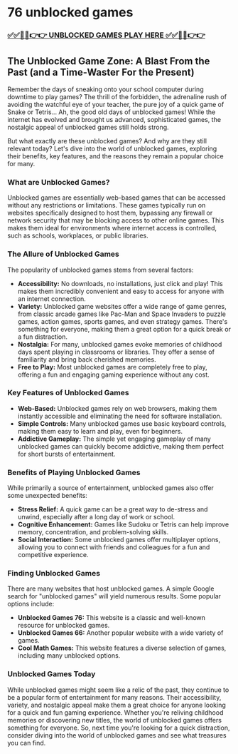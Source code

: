 # 76 unblocked games

### [✅✅🔴🔴👉👉 UNBLOCKED GAMES PLAY HERE ✅✅🔴🔴👉👉](https://topstoryindia.com)

## The Unblocked Game Zone: A Blast From the Past (and a Time-Waster For the Present)

Remember the days of sneaking onto your school computer during downtime to play games? The thrill of the forbidden, the adrenaline rush of avoiding the watchful eye of your teacher, the pure joy of a quick game of Snake or Tetris...  Ah, the good old days of unblocked games! While the internet has evolved and brought us advanced, sophisticated games, the nostalgic appeal of unblocked games still holds strong.  

But what exactly are these unblocked games? And why are they still relevant today? Let's dive into the world of unblocked games, exploring their benefits, key features, and the reasons they remain a popular choice for many.

### What are Unblocked Games?

Unblocked games are essentially web-based games that can be accessed without any restrictions or limitations. These games typically run on websites specifically designed to host them, bypassing any firewall or network security that may be blocking access to other online games. This makes them ideal for environments where internet access is controlled, such as schools, workplaces, or public libraries.

### The Allure of Unblocked Games

The popularity of unblocked games stems from several factors:

* **Accessibility:** No downloads, no installations, just click and play! This makes them incredibly convenient and easy to access for anyone with an internet connection. 
* **Variety:**  Unblocked game websites offer a wide range of game genres, from classic arcade games like Pac-Man and Space Invaders to puzzle games, action games, sports games, and even strategy games. There's something for everyone, making them a great option for a quick break or a fun distraction.
* **Nostalgia:** For many, unblocked games evoke memories of childhood days spent playing in classrooms or libraries. They offer a sense of familiarity and bring back cherished memories.
* **Free to Play:** Most unblocked games are completely free to play, offering a fun and engaging gaming experience without any cost.

### Key Features of Unblocked Games

* **Web-Based:** Unblocked games rely on web browsers, making them instantly accessible and eliminating the need for software installation.
* **Simple Controls:** Many unblocked games use basic keyboard controls, making them easy to learn and play, even for beginners.
* **Addictive Gameplay:** The simple yet engaging gameplay of many unblocked games can quickly become addictive, making them perfect for short bursts of entertainment.

### Benefits of Playing Unblocked Games

While primarily a source of entertainment, unblocked games also offer some unexpected benefits:

* **Stress Relief:**  A quick game can be a great way to de-stress and unwind, especially after a long day of work or school.
* **Cognitive Enhancement:** Games like Sudoku or Tetris can help improve memory, concentration, and problem-solving skills.
* **Social Interaction:** Some unblocked games offer multiplayer options, allowing you to connect with friends and colleagues for a fun and competitive experience.

### Finding Unblocked Games

There are many websites that host unblocked games.  A simple Google search for "unblocked games" will yield numerous results. Some popular options include:

* **Unblocked Games 76:** This website is a classic and well-known resource for unblocked games.
* **Unblocked Games 66:** Another popular website with a wide variety of games.
* **Cool Math Games:** This website features a diverse selection of games, including many unblocked options.

### Unblocked Games Today

While unblocked games might seem like a relic of the past, they continue to be a popular form of entertainment for many reasons. Their accessibility, variety, and nostalgic appeal make them a great choice for anyone looking for a quick and fun gaming experience.  Whether you're reliving childhood memories or discovering new titles, the world of unblocked games offers something for everyone. So, next time you're looking for a quick distraction, consider diving into the world of unblocked games and see what treasures you can find.